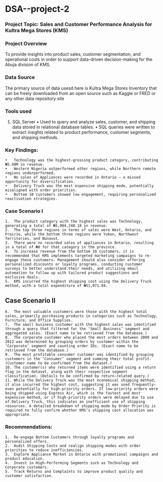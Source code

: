 # DSA--project-2

### Project Topic: Sales and Customer Performance Analysis for Kultra Mega Stores (KMS)

### Project Overview
To provide insights into product sales, customer segmentation, and operational costs in order to support data-driven decision-making for the Abuja division of KMS.

### Data Source
The primary source of data usesd here is Kultra Mega Stores Inventory that can be freely downloaded from an open source such as Kaggle or FRED or any other data repository site

### Tools used
1.	SQL Server
	•	Used to query and analyze sales, customer, and shipping data stored in relational database tables.
	•	SQL queries were written to extract insights related to product performance, customer segments, and shipping methods.

### Key Findings:
	•	Technology was the highest-grossing product category, contributing ₦5.98M in revenue.
	•	Western Nigeria outperformed other regions, while Northern remote regions underperformed.
	•	No sales of Appliances were recorded in Ontario – a missed opportunity for diversification.
	•	Delivery Truck was the most expensive shipping mode, potentially misaligned with order priorities.
	•	Bottom 10 customers showed low engagement, requiring personalized reactivation strategies.

### Case Scenario I
	1.	The product category with the highest sales was Technology, generating a total of ₦5,984,248.18 in revenue.
	2.	The top three regions in terms of sales were West, Ontario, and Prairie, while the bottom three regions were Yukon, Northwest Territories, and Nunavut.
	3.	There were no recorded sales of appliances in Ontario, resulting in a total of ₦0 for that category in the province.
	4.	To increase revenue from the bottom 10 customers, it is recommended that KMS implements targeted marketing campaigns to re-engage these customers. Management should also consider offering personalized discounts or loyalty programs, conducting customer surveys to better understand their needs, and utilizing email automation to follow up with tailored product suggestions and exclusive deals.
	5.	KMS incurred the highest shipping cost using the Delivery Truck method, with a total expenditure of ₦51,971.94.

## Case Scenario II
	6.	The most valuable customers were those with the highest total sales, primarily purchasing products in categories such as Technology, Furniture, and Office Supplies.
	7.	The small business customer with the highest sales was identified through a query that filtered for the ‘Small Business’ segment and aggregated sales. (Exact name to be retrieved from the database.)
	8.	The corporate customer who placed the most orders between 2009 and 2012 was determined by grouping orders by customer within the ‘Corporate’ segment and counting order IDs. (Exact name to be retrieved from the database.)
	9.	The most profitable consumer customer was identified by grouping customers in the ‘Consumer’ segment and summing their total profit. (Customer name to be confirmed from the dataset.)
	10.	The customer(s) who returned items were identified using a return flag in the dataset, along with their respective segment classification. (Details to be confirmed by return-related query.)
	11.	While the Delivery Truck was the most economical shipping method, it also incurred the highest cost, suggesting it was used frequently—even potentially for high-priority orders. If low-priority orders were being shipped using Express Air, which is the fastest and most expensive method, or if high-priority orders were delayed due to use of Delivery Truck, this indicates an inefficient use of shipping resources. A detailed breakdown of shipping mode by Order Priority is required to fully confirm whether KMS’s shipping cost allocation was appropriate.

### Recommendations:
	1.	Re-engage Bottom Customers through loyalty programs and personalized offers.
	2.	Audit Shipping Costs and realign shipping modes with order priorities to reduce inefficiencies.
	3.	Explore Appliance Market in Ontario with promotional campaigns and product education.
	4.	Invest in High-Performing Segments such as Technology and Corporate customers.
	5.	Track Returns and Complaints to improve product quality and customer satisfaction.

 


